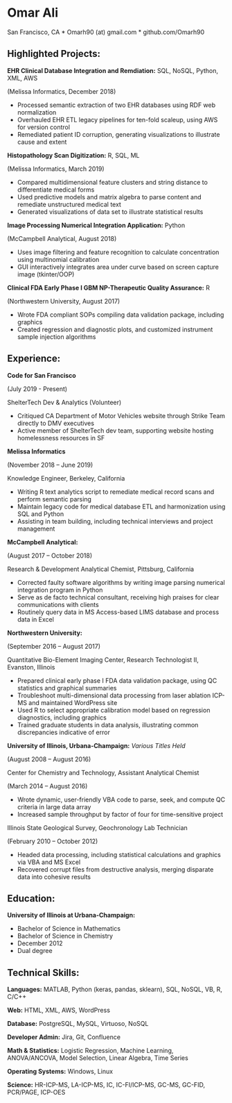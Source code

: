 # Omar Ali
San Francisco, CA * Omarh90 (at) gmail.com * github.com/Omarh90

## Highlighted Projects:


**EHR Clinical Database Integration and Remdiation:** SQL, NoSQL, Python, XML, AWS

(Melissa Informatics, December 2018)

* Processed semantic extraction of two EHR databases using RDF web normalization                       
* Overhauled EHR ETL legacy pipelines for ten-fold scaleup, using AWS for version control 
* Remediated patient ID corruption, generating visualizations to illustrate cause and extent


**Histopathology Scan Digitization:** R, SQL, ML

(Melissa Informatics, March 2019)

* Compared multidimensional feature clusters and string distance to differentiate medical forms                       
* Used predictive models and matrix algebra to parse content and remediate unstructured medical text
* Generated visualizations of data set to illustrate statistical results


**Image Processing Numerical Integration Application:** Python

(McCampbell Analytical, August 2018)

* Uses image filtering and feature recognition to calculate concentration using multinomial calibration
* GUI interactively integrates area under curve based on screen capture image (tkinter/OOP)


**Clinical FDA Early Phase I GBM NP-Therapeutic Quality Assurance:** R	

(Northwestern University, August 2017)

* Wrote FDA compliant SOPs compiling data validation package, including graphics
* Created regression and diagnostic plots, and customized instrument sample injection algorithms




## Experience:


**Code for San Francisco**

(July 2019 - Present)

ShelterTech Dev & Analytics (Volunteer)
* Critiqued CA Department of Motor Vehicles website through Strike Team directly to DMV executives
* Active member of ShelterTech dev team, supporting website hosting homelessness resources in SF 


**Melissa Informatics**

(November 2018 – June 2019)

Knowledge Engineer, Berkeley, California
* Writing R text analytics script to remediate medical record scans and perform semantic parsing
* Maintain legacy code for medical database ETL and harmonization using SQL and Python
* Assisting in team building, including technical interviews and project management


**McCampbell Analytical:**

(August 2017 – October 2018)

Research & Development Analytical Chemist,	Pittsburg, California
* Corrected faulty software algorithms by writing image parsing numerical integration program in Python
* Serve as de facto technical consultant, receiving high praises for clear communications with clients
* Routinely query data in MS Access-based LIMS database and process data in Excel


**Northwestern University:**

(September 2016 – August 2017)

Quantitative Bio-Element Imaging Center, Research Technologist II,	Evanston, Illinois
* Prepared clinical early phase I FDA data validation package, using QC statistics and graphical summaries
* Troubleshoot multi-dimensional data processing from laser ablation ICP-MS and maintained WordPress site
* Used R to select appropriate calibration model based on regression diagnostics, including graphics
* Trained graduate students in data analysis, illustrating common discrepancies indicative of error


**University of Illinois, Urbana-Champaign:** 
*Various Titles Held*

(August 2008 – August 2016)

Center for Chemistry and Technology, Assistant Analytical Chemist

(March 2014 – August 2016)

* Wrote dynamic, user-friendly VBA code to parse, seek, and compute QC criteria in large data array 
* Increased sample throughput by factor of four for time-sensitive project


Illinois State Geological Survey, Geochronology Lab Technician

(February 2010 – October 2012)

* Headed data processing, including statistical calculations and graphics via VBA and MS Excel
* Recovered corrupt files from destructive analysis, merging disparate data into cohesive results


## Education:

**University of Illinois at Urbana-Champaign:**

* Bachelor of Science in Mathematics
* Bachelor of Science in Chemistry
* December 2012
* Dual degree

## Technical Skills:

**Languages:** MATLAB, Python (keras, pandas, sklearn), SQL, NoSQL, VB, R, C/C++

**Web:** HTML, XML, AWS, WordPress

**Database:** PostgreSQL, MySQL, Virtuoso, NoSQL

**Developer Admin:** Jira, Git, Confluence

**Math & Statistics:** Logistic Regression, Machine Learning, ANOVA/ANCOVA, Model Selection, Linear Algebra, Time Series

**Operating Systems:** Windows, Linux

**Science:** HR-ICP-MS, LA-ICP-MS, IC, IC-FI/ICP-MS, GC-MS, GC-FID, PCR/PAGE, ICP-OES
